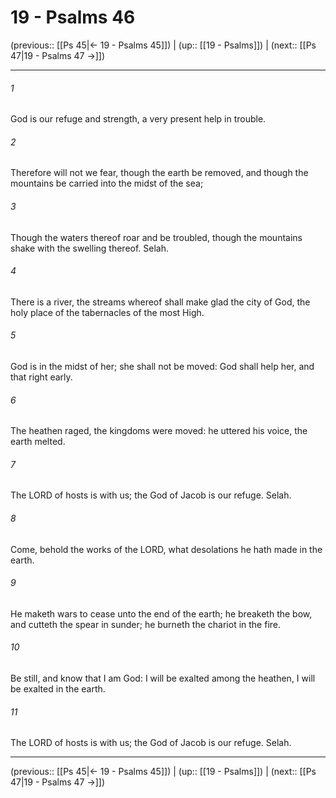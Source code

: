 # 19 - Psalms 46

(previous:: [[Ps 45|← 19 - Psalms 45]]) | (up:: [[19 - Psalms]]) | (next:: [[Ps 47|19 - Psalms 47 →]])

***


###### 1 
God is our refuge and strength, a very present help in trouble. 

###### 2 
Therefore will not we fear, though the earth be removed, and though the mountains be carried into the midst of the sea; 

###### 3 
Though the waters thereof roar and be troubled, though the mountains shake with the swelling thereof. Selah. 

###### 4 
There is a river, the streams whereof shall make glad the city of God, the holy place of the tabernacles of the most High. 

###### 5 
God is in the midst of her; she shall not be moved: God shall help her, and that right early. 

###### 6 
The heathen raged, the kingdoms were moved: he uttered his voice, the earth melted. 

###### 7 
The LORD of hosts is with us; the God of Jacob is our refuge. Selah. 

###### 8 
Come, behold the works of the LORD, what desolations he hath made in the earth. 

###### 9 
He maketh wars to cease unto the end of the earth; he breaketh the bow, and cutteth the spear in sunder; he burneth the chariot in the fire. 

###### 10 
Be still, and know that I am God: I will be exalted among the heathen, I will be exalted in the earth. 

###### 11 
The LORD of hosts is with us; the God of Jacob is our refuge. Selah.

***

(previous:: [[Ps 45|← 19 - Psalms 45]]) | (up:: [[19 - Psalms]]) | (next:: [[Ps 47|19 - Psalms 47 →]])
